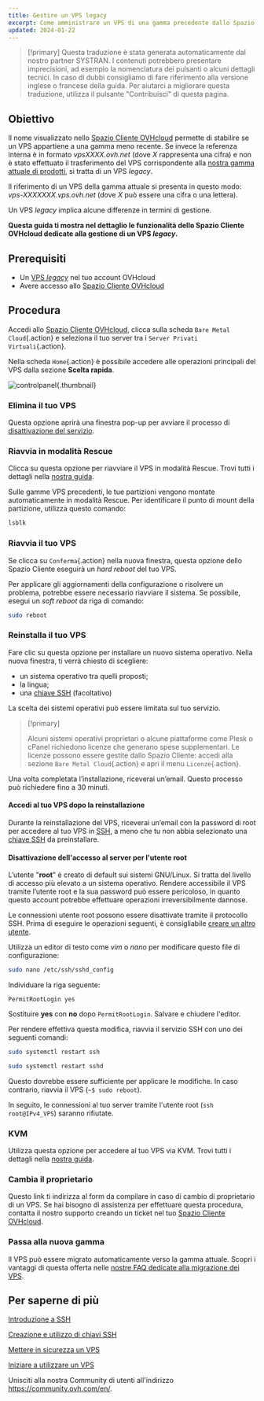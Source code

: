 ```yaml
---
title: Gestire un VPS legacy
excerpt: Come amministrare un VPS di una gamma precedente dallo Spazio Cliente OVHcloud
updated: 2024-01-22
---
```


> [!primary]
> Questa traduzione è stata generata automaticamente dal nostro partner SYSTRAN. I contenuti potrebbero presentare imprecisioni, ad esempio la nomenclatura dei pulsanti o alcuni dettagli tecnici. In caso di dubbi consigliamo di fare riferimento alla versione inglese o francese della guida. Per aiutarci a migliorare questa traduzione, utilizza il pulsante "Contribuisci" di questa pagina.
>

## Obiettivo

Il nome visualizzato nello [Spazio Cliente OVHcloud](/links/manager) permette di stabilire se un VPS appartiene a una gamma meno recente. Se invece la referenza interna è in formato *vpsXXXX.ovh.net* (dove *X* rappresenta una cifra) e non è stato effettuato il trasferimento del VPS corrispondente alla [nostra gamma attuale di prodotti](https://www.ovhcloud.com/it/vps/), si tratta di un VPS *legacy*. 

Il riferimento di un VPS della gamma attuale si presenta in questo modo: *vps-XXXXXXX.vps.ovh.net* (dove *X* può essere una cifra o una lettera).

Un VPS *legacy* implica alcune differenze in termini di gestione.

**Questa guida ti mostra nel dettaglio le funzionalità dello Spazio Cliente OVHcloud dedicate alla gestione di un VPS *legacy*.**

## Prerequisiti

- Un [VPS *legacy*](https://www.ovhcloud.com/it/vps/) nel tuo account OVHcloud
- Avere accesso allo [Spazio Cliente OVHcloud](/links/manager)

## Procedura

Accedi allo [Spazio Cliente OVHcloud](/links/manager), clicca sulla scheda `Bare Metal Cloud`{.action} e seleziona il tuo server tra i `Server Privati Virtuali`{.action}.

Nella scheda `Home`{.action} è possibile accedere alle operazioni principali del VPS dalla sezione **Scelta rapida**.

![controlpanel](images/legacy_vps_1.png){.thumbnail}

### Elimina il tuo VPS

Questa opzione aprirà una finestra pop-up per avviare il processo di [disattivazione del servizio](/pages/account_and_service_management/managing_billing_payments_and_services/how_to_cancel_services).

### Riavvia in modalità Rescue

Clicca su questa opzione per riavviare il VPS in modalità Rescue. Trovi tutti i dettagli nella [nostra guida](/pages/bare_metal_cloud/virtual_private_servers/rescue).

Sulle gamme VPS precedenti, le tue partizioni vengono montate automaticamente in modalità Rescue. Per identificare il punto di mount della partizione, utilizza questo comando:

```bash
lsblk
```

### Riavvia il tuo VPS

Se clicca su `Conferma`{.action} nella nuova finestra, questa opzione dello Spazio Cliente eseguirà un *hard reboot* del tuo VPS.

Per applicare gli aggiornamenti della configurazione o risolvere un problema, potrebbe essere necessario riavviare il sistema. Se possibile, esegui un *soft reboot* da riga di comando:

```bash
sudo reboot
```

### Reinstalla il tuo VPS

Fare clic su questa opzione per installare un nuovo sistema operativo. Nella nuova finestra, ti verrà chiesto di scegliere:

- un sistema operativo tra quelli proposti;
- la lingua;
- una [chiave SSH](/pages/bare_metal_cloud/dedicated_servers/creating-ssh-keys-dedicated) (facoltativo)

La scelta dei sistemi operativi può essere limitata sul tuo servizio.

> [!primary]
>
> Alcuni sistemi operativi proprietari o alcune piattaforme come Plesk o cPanel richiedono licenze che generano spese supplementari. Le licenze possono essere gestite dallo Spazio Cliente: accedi alla sezione `Bare Metal Cloud`{.action} e apri il menu `Licenze`{.action}.

Una volta completata l’installazione, riceverai un’email. Questo processo può richiedere fino a 30 minuti.

#### Accedi al tuo VPS dopo la reinstallazione

Durante la reinstallazione del VPS, riceverai un’email con la password di root per accedere al tuo VPS in [SSH](/pages/bare_metal_cloud/dedicated_servers/ssh_introduction), a meno che tu non abbia selezionato una [chiave SSH](/pages/bare_metal_cloud/dedicated_servers/creating-ssh-keys-dedicated) da preinstallare.

#### Disattivazione dell'accesso al server per l'utente root

L’utente "**root**" è creato di default sui sistemi GNU/Linux. Si tratta del livello di accesso più elevato a un sistema operativo. Rendere accessibile il VPS tramite l’utente root e la sua password può essere pericoloso, in quanto questo account potrebbe effettuare operazioni irreversibilmente dannose.

Le connessioni utente root possono essere disattivate tramite il protocollo SSH. Prima di eseguire le operazioni seguenti, è consigliabile [creare un altro utente](/pages/bare_metal_cloud/virtual_private_servers/secure_your_vps#createuser).

Utilizza un editor di testo come *vim* o *nano* per modificare questo file di configurazione:

```bash
sudo nano /etc/ssh/sshd_config
```

Individuare la riga seguente:

```console
PermitRootLogin yes 
```

Sostituire **yes** con **no** dopo `PermitRootLogin`. Salvare e chiudere l'editor.

Per rendere effettiva questa modifica, riavvia il servizio SSH con uno dei seguenti comandi:

```bash
sudo systemctl restart ssh
```

```bash
sudo systemctl restart sshd
```

Questo dovrebbe essere sufficiente per applicare le modifiche. In caso contrario, riavvia il VPS (`~$ sudo reboot`).

In seguito, le connessioni al tuo server tramite l'utente root (`ssh root@IPv4_VPS`) saranno rifiutate.

### KVM

Utilizza questa opzione per accedere al tuo VPS via KVM. Trovi tutti i dettagli nella [nostra guida](/pages/bare_metal_cloud/virtual_private_servers/using_kvm_for_vps).

### Cambia il proprietario

Questo link ti indirizza al form da compilare in caso di cambio di proprietario di un VPS. Se hai bisogno di assistenza per effettuare questa procedura, contatta il nostro supporto creando un ticket nel tuo [Spazio Cliente OVHcloud](/links/manager).

### Passa alla nuova gamma

Il VPS può essere migrato automaticamente verso la gamma attuale. Scopri i vantaggi di questa offerta nelle [nostre FAQ dedicate alla migrazione dei VPS](https://www.ovhcloud.com/it/vps/vps-offer-migration/).

## Per saperne di più

[Introduzione a SSH](/pages/bare_metal_cloud/dedicated_servers/ssh_introduction)

[Creazione e utilizzo di chiavi SSH](/pages/bare_metal_cloud/dedicated_servers/creating-ssh-keys-dedicated)

[Mettere in sicurezza un VPS](/pages/bare_metal_cloud/virtual_private_servers/secure_your_vps)

[Iniziare a utilizzare un VPS](/pages/bare_metal_cloud/virtual_private_servers/starting_with_a_vps)

Unisciti alla nostra Community di utenti all'indirizzo <https://community.ovh.com/en/>.
